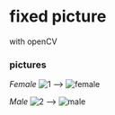 # fixed picture
with openCV

### pictures
_Female_
![1](https://user-images.githubusercontent.com/79134287/139394357-0ae04bab-9278-4c56-9023-7a084b274406.jpg) --> ![female](https://user-images.githubusercontent.com/79134287/139394412-2823526e-3c5e-410e-83f4-333faac85669.jpg)

_Male_
![2](https://user-images.githubusercontent.com/79134287/139394509-dc2e624d-c162-4b13-80d9-deba7b83cf39.jpg) --> ![male](https://user-images.githubusercontent.com/79134287/139394476-9aa24c39-6983-448c-a176-e4b9ed1871d6.jpg)
